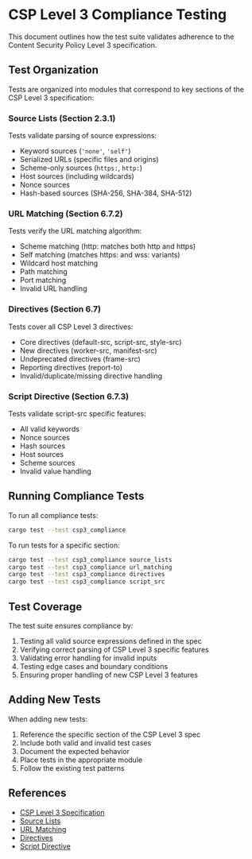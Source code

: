 # CSP Level 3 Compliance Testing

This document outlines how the test suite validates adherence to the Content Security Policy Level 3 specification.

## Test Organization

Tests are organized into modules that correspond to key sections of the CSP Level 3 specification:

### Source Lists (Section 2.3.1)

Tests validate parsing of source expressions:
- Keyword sources (`'none'`, `'self'`)
- Serialized URLs (specific files and origins)
- Scheme-only sources (`https:`, `http:`)
- Host sources (including wildcards)
- Nonce sources
- Hash-based sources (SHA-256, SHA-384, SHA-512)

### URL Matching (Section 6.7.2)

Tests verify the URL matching algorithm:
- Scheme matching (http: matches both http and https)
- Self matching (matches https: and wss: variants)
- Wildcard host matching
- Path matching
- Port matching
- Invalid URL handling

### Directives (Section 6.7)

Tests cover all CSP Level 3 directives:
- Core directives (default-src, script-src, style-src)
- New directives (worker-src, manifest-src)
- Undeprecated directives (frame-src)
- Reporting directives (report-to)
- Invalid/duplicate/missing directive handling

### Script Directive (Section 6.7.3)

Tests validate script-src specific features:
- All valid keywords
- Nonce sources
- Hash sources
- Host sources
- Scheme sources
- Invalid value handling

## Running Compliance Tests

To run all compliance tests:

```bash
cargo test --test csp3_compliance
```

To run tests for a specific section:

```bash
cargo test --test csp3_compliance source_lists
cargo test --test csp3_compliance url_matching
cargo test --test csp3_compliance directives
cargo test --test csp3_compliance script_src
```

## Test Coverage

The test suite ensures compliance by:

1. Testing all valid source expressions defined in the spec
2. Verifying correct parsing of CSP Level 3 specific features
3. Validating error handling for invalid inputs
4. Testing edge cases and boundary conditions
5. Ensuring proper handling of new CSP Level 3 features

## Adding New Tests

When adding new tests:

1. Reference the specific section of the CSP Level 3 spec
2. Include both valid and invalid test cases
3. Document the expected behavior
4. Place tests in the appropriate module
5. Follow the existing test patterns

## References

- [CSP Level 3 Specification](https://www.w3.org/TR/2025/WD-CSP3-20250430/)
- [Source Lists](https://www.w3.org/TR/2025/WD-CSP3-20250430/#source-lists)
- [URL Matching](https://www.w3.org/TR/2025/WD-CSP3-20250430/#url-matching)
- [Directives](https://www.w3.org/TR/2025/WD-CSP3-20250430/#directives)
- [Script Directive](https://www.w3.org/TR/2025/WD-CSP3-20250430/#directive-script-src) 